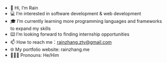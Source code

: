 - 👋 Hi, I’m Rain
- 💻 I’m interested in software development & web development
- 🎓 I’m currently learning more programming languages and frameworks to expand my skills
- ⌨️ I’m looking forward to finding internship opportunities
- 📫 How to reach me：rainzhang.zty@gmail.com
- 🌐 My portfolio website: rainzhang.me
- 👨🏻‍💻 Pronouns: He/Him
